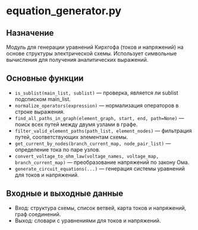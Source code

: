 # equation_generator.py

## Назначение

Модуль для генерации уравнений Кирхгофа (токов и напряжений) на основе структуры электрической схемы. Использует символьные вычисления для получения аналитических выражений.

## Основные функции

- `is_sublist(main_list, sublist)` — проверка, является ли sublist подсписком main_list.
- `normalize_operators(expression)` — нормализация операторов в строке выражения.
- `find_all_paths_in_graph(element_graph, start, end, path=None)` — поиск всех путей между двумя узлами в графе.
- `filter_valid_element_paths(path_list, element_nodes)` — фильтрация путей, соответствующих элементам схемы.
- `get_current_by_nodes(branch_current_map, node_pair_list)` — определение тока по паре узлов.
- `convert_voltage_to_ohm_law(voltage_names, voltage_map, branch_current_map)` — преобразование напряжений по закону Ома.
- `generate_circuit_equations(...)` — генерация системы уравнений для токов и напряжений.

## Входные и выходные данные

- Вход: структура схемы, список ветвей, карта токов и напряжений, граф соединений.
- Выход: словари с уравнениями для токов и напряжений.

